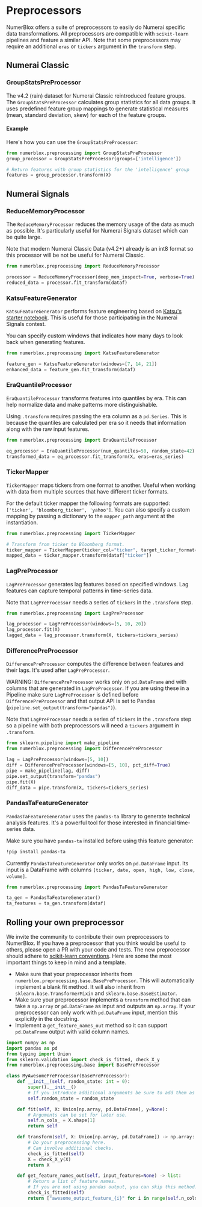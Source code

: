 # Preprocessors

NumerBlox offers a suite of preprocessors to easily do Numerai specific data transformations. All preprocessors are compatible with `scikit-learn` pipelines and feature a similar API. Note that some preprocessors may require an additional `eras` or `tickers` argument in the `transform` step.

## Numerai Classic

### GroupStatsPreProcessor

The v4.2 (rain) dataset for Numerai Classic reintroduced feature groups. The `GroupStatsPreProcessor` calculates group statistics for all data groups. It uses predefined feature group mappings to generate statistical measures (mean, standard deviation, skew) for each of the feature groups. 

#### Example

Here's how you can use the `GroupStatsPreProcessor`:

```python
from numerblox.preprocessing import GroupStatsPreProcessor
group_processor = GroupStatsPreProcessor(groups=['intelligence'])

# Return features with group statistics for the 'intelligence' group
features = group_processor.transform(X)
```

## Numerai Signals

### ReduceMemoryProcessor

The `ReduceMemoryProcessor` reduces the memory usage of the data as much as possible. It's particularly useful for Numerai Signals dataset which can be quite large.

Note that modern Numerai Classic Data (v4.2+) already is an int8 format so this processor will be not be useful for Numerai Classic.

```py
from numerblox.preprocessing import ReduceMemoryProcessor

processor = ReduceMemoryProcessor(deep_mem_inspect=True, verbose=True)
reduced_data = processor.fit_transform(dataf)
```

### KatsuFeatureGenerator

`KatsuFeatureGenerator` performs feature engineering based on [Katsu's starter notebook](https://www.kaggle.com/code1110/numeraisignals-starter-for-beginners). This is useful for those participating in the Numerai Signals contest.

You can specify custom windows that indicates how many days to look back when generating features.

```py
from numerblox.preprocessing import KatsuFeatureGenerator

feature_gen = KatsuFeatureGenerator(windows=[7, 14, 21])
enhanced_data = feature_gen.fit_transform(dataf)
```

### EraQuantileProcessor

`EraQuantileProcessor` transforms features into quantiles by era. This can help normalize data and make patterns more distinguishable.

Using `.transform` requires passing the era column as a `pd.Series`. This is because the quantiles are calculated per era so it needs that information along with the raw input features.

```py
from numerblox.preprocessing import EraQuantileProcessor

eq_processor = EraQuantileProcessor(num_quantiles=50, random_state=42)
transformed_data = eq_processor.fit_transform(X, eras=eras_series)
```

### TickerMapper

`TickerMapper` maps tickers from one format to another. Useful when working with data from multiple sources that have different ticker formats.

For the default ticker mapper the following formats are supported: `['ticker', 'bloomberg_ticker', 'yahoo']`. You can also specify a custom mapping by passing a dictionary to the `mapper_path` argument at the instantiation.

```py
from numerblox.preprocessing import TickerMapper

# Transform from ticker to Bloomberg format.
ticker_mapper = TickerMapper(ticker_col="ticker", target_ticker_format="bloomberg_ticker")
mapped_data = ticker_mapper.transform(dataf["ticker"])
```

### LagPreProcessor

`LagPreProcessor` generates lag features based on specified windows. Lag features can capture temporal patterns in time-series data.

Note that `LagPreProcessor` needs a series of `tickers` in the `.transform` step.

```py
from numerblox.preprocessing import LagPreProcessor

lag_processor = LagPreProcessor(windows=[5, 10, 20])
lag_processor.fit(X)
lagged_data = lag_processor.transform(X, tickers=tickers_series)

```

### DifferencePreProcessor

`DifferencePreProcessor` computes the difference between features and their lags. It's used after `LagPreProcessor`.

WARNING: `DifferencePreProcessor` works only on `pd.DataFrame` and with columns that are generated in `LagPreProcessor`. If you are using these in a Pipeline make sure `LagPreProcessor` is defined before `DifferencePreProcessor` and that output API is set to Pandas (`pipeline.set_output(transform="pandas")`).

Note that `LagPreProcessor` needs a series of `tickers` in the `.transform` step so a pipeline with both preprocessors will need a `tickers` argument in `.transform`.

```py
from sklearn.pipeline import make_pipeline
from numerblox.preprocessing import DifferencePreProcessor

lag = LagPreProcessor(windows=[5, 10])
diff = DifferencePreProcessor(windows=[5, 10], pct_diff=True)
pipe = make_pipeline(lag, diff)
pipe.set_output(transform="pandas")
pipe.fit(X)
diff_data = pipe.transform(X, tickers=tickers_series)
```

### PandasTaFeatureGenerator

`PandasTaFeatureGenerator` uses the `pandas-ta` library to generate technical analysis features. It's a powerful tool for those interested in financial time-series data.

Make sure you have `pandas-ta` installed before using this feature generator:

```bash
!pip install pandas-ta
```

Currently `PandasTaFeatureGenerator` only works on `pd.DataFrame` input. Its input is a DataFrame with columns `[ticker, date, open, high, low, close, volume]`.

```py
from numerblox.preprocessing import PandasTaFeatureGenerator

ta_gen = PandasTaFeatureGenerator()
ta_features = ta_gen.transform(dataf)
```

## Rolling your own preprocessor

We invite the community to contribute their own preprocessors to NumerBlox. If you have a preprocessor that you think would be useful to others, please open a PR with your code and tests.
The new preprocessor should adhere to [scikit-learn conventions](https://scikit-learn.org/stable/developers/develop.html). Here are some the most important things to keep in mind and a template.

- Make sure that your preprocessor inherits from `numerblox.preprocessing.base.BasePreProcessor`. This will automatically implement a blank fit method. It will also inherit from `sklearn.base.TransformerMixin` and `sklearn.base.BaseEstimator`.
- Make sure your preprocessor implements a `transform` method that can take a `np.array` or `pd.DataFrame` as input and outputs an `np.array`. If your preprocessor can only work with `pd.DataFrame` input, mention this explicitly in the docstring.
- Implement a `get_feature_names_out` method so it can support `pd.DataFrame` output with valid column names.

```py
import numpy as np
import pandas as pd
from typing import Union
from sklearn.validation import check_is_fitted, check_X_y
from numerblox.preprocessing.base import BasePreProcessor

class MyAwesomePreProcessor(BasePreProcessor):
    def __init__(self, random_state: int = 0):
        super().__init__()
        # If you introduce additional arguments be sure to add them as attributes.
        self.random_state = random_state

    def fit(self, X: Union[np.array, pd.DataFrame], y=None):
        # Arguments can be set for later use.
        self.n_cols_ = X.shape[1]
        return self

    def transform(self, X: Union[np.array, pd.DataFrame]) -> np.array:
        # Do your preprocessing here.
        # Can involve additional checks.
        check_is_fitted(self)
        X = check_X_y(X)
        return X

    def get_feature_names_out(self, input_features=None) -> list:
        # Return a list of feature names.
        # If you are not using pandas output, you can skip this method.
        check_is_fitted(self)
        return ["awesome_output_feature_{i}" for i in range(self.n_cols_)]
```
